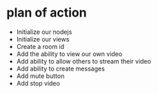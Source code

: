 # plan of action

- Initialize our nodejs
- Initialize our views 
- Create a room id
- Add the ability to view our own video
- Add ability to allow others to stream their video
- Add ability to create messages
- Add mute button
- Add stop video